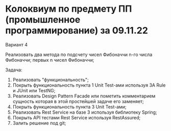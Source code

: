 # Колоквиум по предмету ПП (промышленное программирование) за 09.11.22
Вариант 4

Реализовать два метода по подсчету чисел Фибоначчи
  n-го числа Фибоначчи;
  первых n чисел Фибоначчи;
  
  
Задача:
1) Реализовать "функциональность";
2) Покрыть функциональность пункта 1 Unit Test-ами используя 3A Rule и JUnit или TestNG;
3) Реализовать Design Pattern Facade или пометить комментарием сущность которая в этой простейшей задаче его заменяет;
4) Покрыть функциональность пункта 3 Unit Test-ами;
5) Реализовать Rest Service на базе 3 используя библиотеку Spring;
6) Покрыть API тестами Rest Service используя RestAssured;
7) Залить решение под git;
